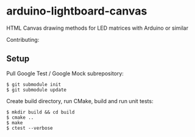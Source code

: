 # arduino-lightboard-canvas
HTML Canvas drawing methods for LED matrices with Arduino or similar

Contributing:

## Setup

Pull Google Test / Google Mock subrepository:

```
$ git submodule init
$ git submodule update
```

Create build directory, run CMake, build and run unit tests:

```
$ mkdir build && cd build
$ cmake ..
$ make
$ ctest --verbose
```
